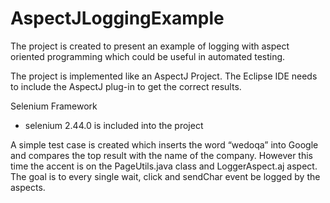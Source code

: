 AspectJLoggingExample
=====================

The project is created to present an example of logging with aspect oriented programming which could be useful in automated testing.

The project is implemented like an AspectJ Project. The Eclipse IDE needs to include the AspectJ plug-in to get the correct results.

Selenium Framework
  - selenium 2.44.0 is included into the project
  
A simple test case is created which inserts the word “wedoqa” into Google and compares the top result with the name of the company. However this time the accent is on the PageUtils.java class and LoggerAspect.aj aspect. The goal is to every single wait, click and sendChar event be logged by the aspects.